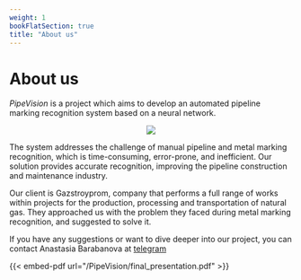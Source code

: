 ```yaml
---
weight: 1
bookFlatSection: true
title: "About us"
---
```


# **About us**

_PipeVision_ is a project which aims to develop an automated pipeline marking recognition system based on a neural network.

<p align="center">
 <img src="/PipeVision/logotype.png" />
</p>
 The system addresses the challenge of manual pipeline and metal marking recognition, which is time-consuming, error-prone, and inefficient. Our solution provides accurate recognition, improving the pipeline construction and maintenance industry.

Our client is Gazstroyprom, company that performs a full range of works within projects for the production, processing and transportation of natural gas. They approached us with the problem they faced during metal marking recognition, and suggested to solve it.

If you have any suggestions or want to dive deeper into our project, you can contact Anastasia Barabanova at [telegram](https://t.me/a_n_a_s_t_a_s_i_a10)

{{< embed-pdf url="/PipeVision/final_presentation.pdf" >}}
